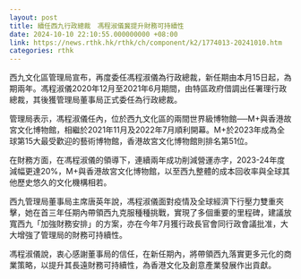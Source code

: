 ```yaml
---
layout: post
title: 續任西九行政總裁　馮程淑儀冀提升財務可持續性
date: 2024-10-10 22:10:55.000000000 +08:00
link: https://news.rthk.hk/rthk/ch/component/k2/1774013-20241010.htm
categories: rthk
---
```


西九文化區管理局宣布，再度委任馮程淑儀為行政總裁，新任期由本月15日起，為期兩年。馮程淑儀2020年12月至2021年6月期間，由特區政府借調出任署理行政總裁，其後獲管理局董事局正式委任為行政總裁。

管理局表示，馮程淑儀任內，位於西九文化區的兩間世界級博物館──M+與香港故宮文化博物館，相繼於2021年11月及2022年7月順利開幕。M+於2023年成為全球第15大最受歡迎的藝術博物館，香港故宮文化博物館則排名第51位。

在財務方面，在馮程淑儀的領導下，連續兩年成功削減營運赤字，2023-24年度減幅更達20%，M+與香港故宮文化博物館，以至西九整體的成本回收率與全球其他歷史悠久的文化機構相若。

西九管理局董事局主席唐英年說，馮程淑儀面對疫情及全球經濟下行壓力雙重夾擊，她在首三年任期內帶領西九克服種種挑戰，實現了多個重要的里程碑，建議放寬西九「加強財務安排」的方案，亦在今年7月獲行政長官會同行政會議批准，大大增強了管理局的財務可持續性。

馮程淑儀說，衷心感謝董事局的信任，在新任期內，將帶領西九落實更多元化的商業策略，以提升其長遠財務可持續性，為香港文化及創意產業發展作出貢獻。
